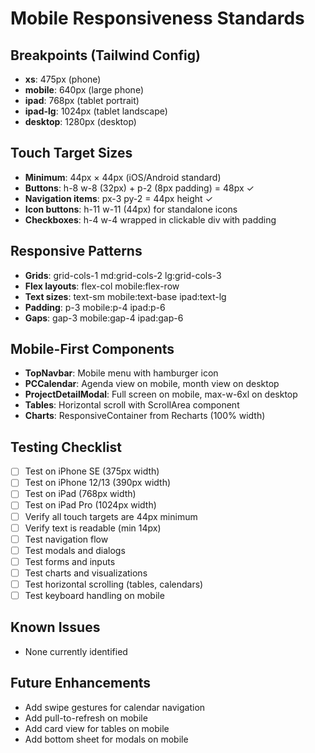 # Mobile Responsiveness Standards

## Breakpoints (Tailwind Config)
- **xs**: 475px (phone)
- **mobile**: 640px (large phone)
- **ipad**: 768px (tablet portrait)
- **ipad-lg**: 1024px (tablet landscape)
- **desktop**: 1280px (desktop)

## Touch Target Sizes
- **Minimum**: 44px × 44px (iOS/Android standard)
- **Buttons**: h-8 w-8 (32px) + p-2 (8px padding) = 48px ✓
- **Navigation items**: px-3 py-2 = 44px height ✓
- **Icon buttons**: h-11 w-11 (44px) for standalone icons
- **Checkboxes**: h-4 w-4 wrapped in clickable div with padding

## Responsive Patterns
- **Grids**: grid-cols-1 md:grid-cols-2 lg:grid-cols-3
- **Flex layouts**: flex-col mobile:flex-row
- **Text sizes**: text-sm mobile:text-base ipad:text-lg
- **Padding**: p-3 mobile:p-4 ipad:p-6
- **Gaps**: gap-3 mobile:gap-4 ipad:gap-6

## Mobile-First Components
- **TopNavbar**: Mobile menu with hamburger icon
- **PCCalendar**: Agenda view on mobile, month view on desktop
- **ProjectDetailModal**: Full screen on mobile, max-w-6xl on desktop
- **Tables**: Horizontal scroll with ScrollArea component
- **Charts**: ResponsiveContainer from Recharts (100% width)

## Testing Checklist
- [ ] Test on iPhone SE (375px width)
- [ ] Test on iPhone 12/13 (390px width)
- [ ] Test on iPad (768px width)
- [ ] Test on iPad Pro (1024px width)
- [ ] Verify all touch targets are 44px minimum
- [ ] Verify text is readable (min 14px)
- [ ] Test navigation flow
- [ ] Test modals and dialogs
- [ ] Test forms and inputs
- [ ] Test charts and visualizations
- [ ] Test horizontal scrolling (tables, calendars)
- [ ] Test keyboard handling on mobile

## Known Issues
- None currently identified

## Future Enhancements
- Add swipe gestures for calendar navigation
- Add pull-to-refresh on mobile
- Add card view for tables on mobile
- Add bottom sheet for modals on mobile
